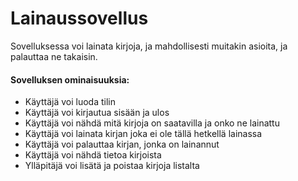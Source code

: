 # Lainaussovellus

Sovelluksessa voi lainata kirjoja, ja mahdollisesti muitakin asioita, ja palauttaa ne takaisin. 

#### Sovelluksen ominaisuuksia:
- Käyttäjä voi luoda tilin
- Käyttäjä voi kirjautua sisään ja ulos
- Käyttäjä voi nähdä mitä kirjoja on saatavilla ja onko ne lainattu
- Käyttäjä voi lainata kirjan joka ei ole tällä hetkellä lainassa
- Käyttäjä voi palauttaa kirjan, jonka on lainannut
- Käyttäjä voi nähdä tietoa kirjoista
- Ylläpitäjä voi lisätä ja poistaa kirjoja listalta
